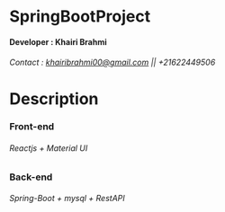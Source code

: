 # SpringBootProject

#### Developer : Khairi Brahmi 

###### Contact : khairibrahmi00@gmail.com || +21622449506

# Description
### Front-end
###### Reactjs + Material UI 
### Back-end
###### Spring-Boot + mysql + RestAPI

